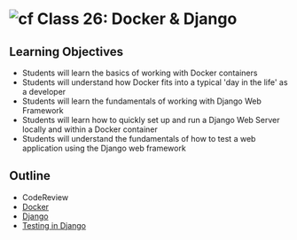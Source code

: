# ![cf](http://i.imgur.com/7v5ASc8.png) Class 26: Docker & Django

## Learning Objectives

- Students will learn the basics of working with Docker containers
- Students will understand how Docker fits into a typical 'day in the life' as a developer
- Students will learn the fundamentals of working with Django Web Framework
- Students will learn how to quickly set up and run a Django Web Server locally and within a Docker container
- Students will understand the fundamentals of how to test a web application using the Django web framework

## Outline
- CodeReview
- [Docker]
- [Django]
- [Testing in Django]
<!-- [Hyperlinks]  -->

<!-- links -->
[Docker]: https://docs.docker.com/compose/django/
[Django]: ./notes/getting-started.md
[Testing in Django]: ./notes/testing.md

